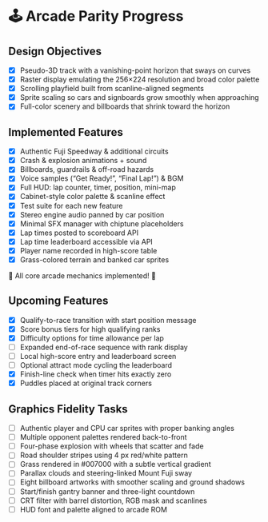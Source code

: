 # 🕹️ Arcade Parity Progress

## Design Objectives

- [x] Pseudo-3D track with a vanishing-point horizon that sways on curves
- [x] Raster display emulating the 256×224 resolution and broad color palette
- [x] Scrolling playfield built from scanline-aligned segments
- [x] Sprite scaling so cars and signboards grow smoothly when approaching
- [x] Full-color scenery and billboards that shrink toward the horizon

## Implemented Features

- [x] Authentic Fuji Speedway & additional circuits
- [x] Crash & explosion animations + sound
- [x] Billboards, guardrails & off-road hazards
- [x] Voice samples (“Get Ready!”, “Final Lap!”) & BGM
- [x] Full HUD: lap counter, timer, position, mini-map
- [x] Cabinet-style color palette & scanline effect
- [x] Test suite for each new feature
- [x] Stereo engine audio panned by car position
- [x] Minimal SFX manager with chiptune placeholders
- [x] Lap times posted to scoreboard API
- [x] Lap time leaderboard accessible via API
- [x] Player name recorded in high-score table
- [x] Grass-colored terrain and banked car sprites

🎉 All core arcade mechanics implemented! 🏁

## Upcoming Features

- [x] Qualify-to-race transition with start position message
- [x] Score bonus tiers for high qualifying ranks
- [x] Difficulty options for time allowance per lap
- [ ] Expanded end-of-race sequence with rank display
- [ ] Local high-score entry and leaderboard screen
- [ ] Optional attract mode cycling the leaderboard
- [x] Finish-line check when timer hits exactly zero
- [x] Puddles placed at original track corners

## Graphics Fidelity Tasks

- [ ] Authentic player and CPU car sprites with proper banking angles
- [ ] Multiple opponent palettes rendered back-to-front
- [ ] Four-phase explosion with wheels that scatter and fade
- [ ] Road shoulder stripes using 4 px red/white pattern
- [ ] Grass rendered in #007000 with a subtle vertical gradient
- [ ] Parallax clouds and steering-linked Mount Fuji sway
- [ ] Eight billboard artworks with smoother scaling and ground shadows
- [ ] Start/finish gantry banner and three-light countdown
- [ ] CRT filter with barrel distortion, RGB mask and scanlines
- [ ] HUD font and palette aligned to arcade ROM
